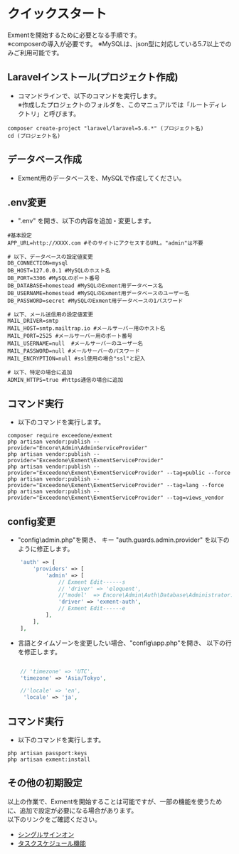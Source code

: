 # クイックスタート
Exmentを開始するために必要となる手順です。  
※composerの導入が必要です。
※MySQLは、json型に対応している5.7以上でのみご利用可能です。

## Laravelインストール(プロジェクト作成)
- コマンドラインで、以下のコマンドを実行します。  
※作成したプロジェクトのフォルダを、このマニュアルでは「ルートディレクトリ」と呼びます。

~~~
composer create-project "laravel/laravel=5.6.*" (プロジェクト名)
cd (プロジェクト名)
~~~

## データベース作成
- Exment用のデータベースを、MySQLで作成してください。


## .env変更

- ".env" を開き、以下の内容を追加・変更します。  

~~~
#基本設定
APP_URL=http://XXXX.com #そのサイトにアクセスするURL。"admin"は不要

# 以下、データベースの設定値変更
DB_CONNECTION=mysql
DB_HOST=127.0.0.1 #MySQLのホスト名
DB_PORT=3306 #MySQLのポート番号
DB_DATABASE=homestead #MySQLのExment用データベース名
DB_USERNAME=homestead #MySQLのExment用データベースのユーザー名
DB_PASSWORD=secret #MySQLのExment用データベースの1パスワード

# 以下、メール送信用の設定値変更
MAIL_DRIVER=smtp
MAIL_HOST=smtp.mailtrap.io #メールサーバー用のホスト名
MAIL_PORT=2525 #メールサーバー用のポート番号
MAIL_USERNAME=null  #メールサーバーのユーザー名
MAIL_PASSWORD=null #メールサーバーのパスワード
MAIL_ENCRYPTION=null #ssl使用の場合"ssl"と記入

# 以下、特定の場合に追加
ADMIN_HTTPS=true #https通信の場合に追加

~~~



## コマンド実行
- 以下のコマンドを実行します。

~~~
composer require exceedone/exment
php artisan vendor:publish --provider="Encore\Admin\AdminServiceProvider"
php artisan vendor:publish --provider="Exceedone\Exment\ExmentServiceProvider"
php artisan vendor:publish --provider="Exceedone\Exment\ExmentServiceProvider" --tag=public --force
php artisan vendor:publish --provider="Exceedone\Exment\ExmentServiceProvider" --tag=lang --force
php artisan vendor:publish --provider="Exceedone\Exment\ExmentServiceProvider" --tag=views_vendor
~~~

## config変更

- "config\admin.php"を開き、 キー "auth.guards.admin.provider" を以下のように修正します。

~~~ php
    'auth' => [
        'providers' => [
            'admin' => [
                // Exment Edit------s
                // 'driver' => 'eloquent',
                //'model'  => Encore\Admin\Auth\Database\Administrator::class,
                'driver' => 'exment-auth',
                // Exment Edit------e
            ],
        ],  
    ],
~~~

- 言語とタイムゾーンを変更したい場合、"config\app.php"を開き、 以下の行を修正します。

~~~ php

    // 'timezone' => 'UTC',
    'timezone' => 'Asia/Tokyo',

    //'locale' => 'en',
     'locale' => 'ja',

~~~


## コマンド実行
- 以下のコマンドを実行します。

~~~
php artisan passport:keys
php artisan exment:install
~~~

## その他の初期設定
以上の作業で、Exmentを開始することは可能ですが、一部の機能を使うために、追加で設定が必要になる場合があります。  
以下のリンクをご確認ください。  
- [シングルサインオン](/ja/quickstart_more.md#シングルサインオン)
- [タスクスケジュール機能](/ja/quickstart_more.md#タスクスケジュール機能)